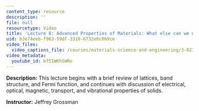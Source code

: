 ```yaml
---
content_type: resource
description: ''
file: null
resourcetype: Video
title: 'Lecture 8: Advanced Properties of Materials: What else can we do?'
uid: b3e74eeb-f963-59df-3310-6732e6c0b9ce
video_files:
  video_captions_file: /courses/materials-science-and-engineering/3-021j-introduction-to-modeling-and-simulation-spring-2012/part-ii-lectures-videos-and-notes/lecture-8/bf5IWKhSWRo.vtt
video_metadata:
  youtube_id: bf5IWKhSWRo
---
```


**Description:** This lecture begins with a brief review of lattices, band structure, and Fermi function, and continues with discussion of electrical, optical, magnetic, transport, and vibrational properties of solids.

**Instructor:** Jeffrey Grossman